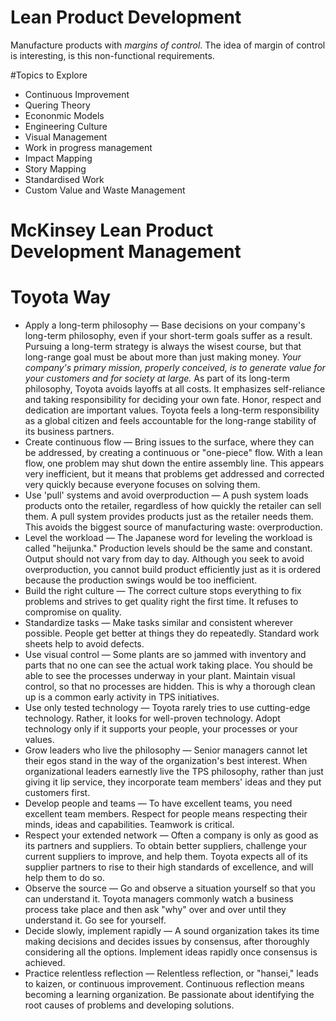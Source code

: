 # Lean Product Development

Manufacture products with *margins of control*. The idea of margin of control is interesting, is this non-functional requirements.

#Topics to Explore

- Continuous Improvement
- Quering Theory
- Econonmic Models
- Engineering Culture
- Visual Management
- Work in progress management
- Impact Mapping
- Story Mapping
- Standardised Work
- Custom Value and Waste Management

# McKinsey Lean Product Development Management

# Toyota Way

- Apply a long-term philosophy — Base decisions on your company's long-term philosophy, even if your short-term goals suffer as a result. Pursuing a long-term strategy is always the wisest course, but that long-range goal must be about more than just making money. *Your company's primary mission, properly conceived, is to generate value for your customers and for society at large.* As part of its long-term philosophy, Toyota avoids layoffs at all costs. It emphasizes self-reliance and taking responsibility for deciding your own fate. Honor, respect and dedication are important values. Toyota feels a long-term responsibility as a global citizen and feels accountable for the long-range stability of its business partners.
- Create continuous flow — Bring issues to the surface, where they can be addressed, by creating a continuous or "one-piece" flow. With a lean flow, one problem may shut down the entire assembly line. This appears very inefficient, but it means that problems get addressed and corrected very quickly because everyone focuses on solving them.
- Use 'pull' systems and avoid overproduction — A push system loads products onto the retailer, regardless of how quickly the retailer can sell them. A pull system provides products just as the retailer needs them. This avoids the biggest source of manufacturing waste: overproduction.
- Level the workload — The Japanese word for leveling the workload is called "heijunka." Production levels should be the same and constant. Output should not vary from day to day. Although you seek to avoid overproduction, you cannot build product efficiently just as it is ordered because the production swings would be too inefficient.
- Build the right culture — The correct culture stops everything to fix problems and strives to get quality right the first time. It refuses to compromise on quality.
- Standardize tasks — Make tasks similar and consistent wherever possible. People get better at things they do repeatedly. Standard work sheets help to avoid defects.
- Use visual control — Some plants are so jammed with inventory and parts that no one can see the actual work taking place. You should be able to see the processes underway in your plant. Maintain visual control, so that no processes are hidden. This is why a thorough clean up is a common early activity in TPS initiatives.
- Use only tested technology — Toyota rarely tries to use cutting-edge technology. Rather, it looks for well-proven technology. Adopt technology only if it supports your people, your processes or your values.
- Grow leaders who live the philosophy — Senior managers cannot let their egos stand in the way of the organization's best interest. When organizational leaders earnestly live the TPS philosophy, rather than just giving it lip service, they incorporate team members' ideas and they put customers first.
- Develop people and teams — To have excellent teams, you need excellent team members. Respect for people means respecting their minds, ideas and capabilities. Teamwork is critical.
- Respect your extended network — Often a company is only as good as its partners and suppliers. To obtain better suppliers, challenge your current suppliers to improve, and help them. Toyota expects all of its supplier partners to rise to their high standards of excellence, and will help them to do so.
- Observe the source — Go and observe a situation yourself so that you can understand it. Toyota managers commonly watch a business process take place and then ask "why" over and over until they understand it. Go see for yourself.
- Decide slowly, implement rapidly — A sound organization takes its time making decisions and decides issues by consensus, after thoroughly considering all the options. Implement ideas rapidly once consensus is achieved.
- Practice relentless reflection — Relentless reflection, or "hansei," leads to kaizen, or continuous improvement. Continuous reflection means becoming a learning organization. Be passionate about identifying the root causes of problems and developing solutions.

